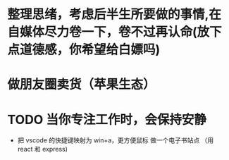 # 整理思绪，考虑后半生所要做的事情,在自媒体尽力卷一下，卷不过再认命(放下点道德感，你希望给白嫖吗)
# 做朋友圈卖货（苹果生态）


# TODO  当你专注工作时，会保持安静

- 把 vscode 的快捷键映射为 win+a，更方便鼠标
做一个电子书站点 （用 react 和 express)
